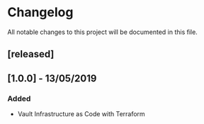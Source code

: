 # Changelog
All notable changes to this project will be documented in this file.

## [released]

## [1.0.0] - 13/05/2019
### Added
- Vault Infrastructure as Code with Terraform
